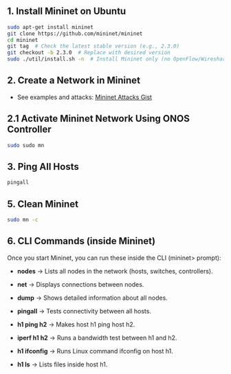 ## 1. Install Mininet on Ubuntu

```bash
sudo apt-get install mininet
git clone https://github.com/mininet/mininet
cd mininet
git tag  # Check the latest stable version (e.g., 2.3.0)
git checkout -b 2.3.0  # Replace with desired version
sudo ./util/install.sh -n  # Install Mininet only (no OpenFlow/Wireshark)
```

## 2. Create a Network in Mininet

- See examples and attacks: [Mininet Attacks Gist](https://gist.github.com/anselmobattis)

## 2.1 Activate Mininet Network Using ONOS Controller

```bash
sudo sudo mn
```

## 3. Ping All Hosts

```bash
pingall
```

## 5. Clean Mininet

```bash
sudo mn -c
```

## 6. CLI Commands (inside Mininet)

Once you start Mininet, you can run these inside the CLI (mininet> prompt):

- **nodes** → Lists all nodes in the network (hosts, switches, controllers).
  
- **net** → Displays connections between nodes.

- **dump** → Shows detailed information about all nodes.

- **pingall** → Tests connectivity between all hosts.

- **h1 ping h2** → Makes host h1 ping host h2.

- **iperf h1 h2** → Runs a bandwidth test between h1 and h2.

- **h1 ifconfig** → Runs Linux command ifconfig on host h1.

- **h1 ls** → Lists files inside host h1.
